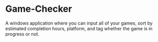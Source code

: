 # Game-Checker
A windows application where you can input all of your games, sort by estimated completion hours, platform, and tag whether the game is in progress or not.
